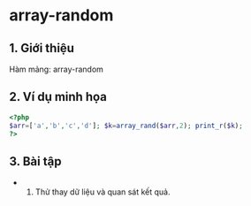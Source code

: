 # array-random

## 1. Giới thiệu
Hàm mảng: array-random

## 2. Ví dụ minh họa

```php
<?php
$arr=['a','b','c','d']; $k=array_rand($arr,2); print_r($k);
?>
```

## 3. Bài tập
- 1. Thử thay dữ liệu và quan sát kết quả.
